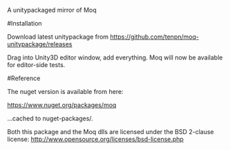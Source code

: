 A unitypackaged mirror of Moq

#Installation

Download latest unitypackage from https://github.com/tenpn/moq-unitypackage/releases

Drag into Unity3D editor window, add everything. Moq will now be available for editor-side tests. 

#Reference

The nuget version is available from here:

https://www.nuget.org/packages/moq

...cached to nuget-packages/.

Both this package and the Moq dlls are licensed under the BSD 2-clause license:
http://www.opensource.org/licenses/bsd-license.php
